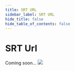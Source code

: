 ```yaml
---
title: SRT URL
sidebar_label: SRT URL
hide_title: false
hide_table_of_contents: false
---
```


# SRT Url

Coming soon...
![](https://ossrs.net/gif/v1/sls.gif?site=ossrs.io&path=/lts/doc-en-5/doc/srt-url)


